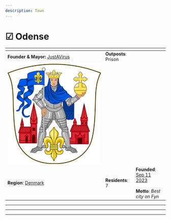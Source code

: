 ```yaml
---
description: Town
---
```


# ☑ Odense

<table data-view="cards"><thead><tr><th></th><th></th><th></th></tr></thead><tbody><tr><td><strong>Founder &#x26; Mayor:</strong> <a href="justavirus.md">JustAVirus</a></td><td><strong>Outposts</strong>: Prison</td><td></td></tr><tr><td><img src="../../../../../.gitbook/assets/Odense (1).png" alt="" data-size="original"></td><td></td><td></td></tr><tr><td><strong>Region</strong>: <a href="../">Denmark</a></td><td><strong>Residents</strong>: 7</td><td><strong>Founded</strong>: <a href="../../../../../additional-guides-and-commands/others/server-dates/september-23/#sep-11">Sep 11 2023</a><br><br><strong>Motto</strong>: <em>Best city on Fyn</em></td></tr></tbody></table>

***



***





***
